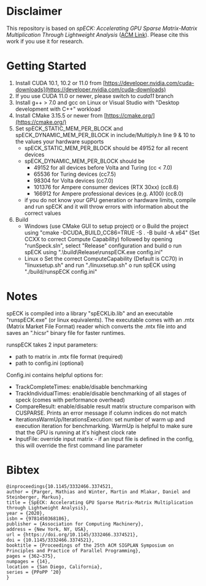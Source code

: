 # Disclaimer
This repository is based on *spECK: Accelerating GPU Sparse Matrix-Matrix Multiplication Through Lightweight Analysis* ([ACM Link](https://dl.acm.org/doi/10.1145/3332466.3374521)). Please cite this work if you use it for research.

# Getting Started
1. Install CUDA 10.1, 10.2 or 11.0 from [https://developer.nvidia.com/cuda-downloads](https://developer.nvidia.com/cuda-downloads)
2. If you use CUDA 11.0 or newer, please switch to _cuda11_ branch
3. Install g++ > 7.0 and gcc on Linux or Visual Studio with "Desktop development with C++" workload
4. Install CMake 3.15.5 or newer from [https://cmake.org/](https://cmake.org/)
5. Set spECK_STATIC_MEM_PER_BLOCK and spECK_DYNAMIC_MEM_PER_BLOCK in include/Multiply.h line 9 & 10 to the values your hardware supports
    - spECK_STATIC_MEM_PER_BLOCK should be 49152 for all recent devices
    - spECK_DYNAMIC_MEM_PER_BLOCK should be 
        - 49152 for all devices before Volta and Turing (cc < 7.0)
        - 65536 for Turing devices (cc7.5)
        - 98304 for Volta devices (cc7.0)
        - 101376 for Ampere consumer devices (RTX 30xx) (cc8.6)
        - 166912 for Ampere professional devices (e.g. A100) (cc8.0)
    - if you do not know your GPU generation or hardware limits, compile and run spECK and it will throw errors with information about the correct values
6. Build
    - Windows (use CMake GUI to setup project) or
        o Build the project using "cmake -DCUDA_BUILD_CC86=TRUE -S . -B build -A x64" (Set CCXX to correct Compute Capability) followed by opening "runSpeck.sln", select "Release" configuration and build
        o run spECK using ".\build\Release\runspECK.exe <path-to-csr-matrix> config.ini"
    - Linux
        o Set the correct ComputeCapability (Default is CC70) in "linuxsetup.sh" and run "./linuxsetup.sh"
        o run spECK using "./build/runspECK <path-to-csr-matrix> config.ini"

# Notes

spECK is compiled into a library "spECKLib.lib" and an executable "runspECK.exe" (or linux equivalents).
The executable comes with an .mtx (Matrix Market File Format) reader which converts the .mtx file into and saves an ".hicsr" binary file for faster runtimes.

runspECK takes 2 input parameters:
- path to matrix in .mtx file format (required)
- path to config.ini (optional)

Config.ini contains helpful options for:
- TrackCompleteTimes: enable/disable benchmarking
- TrackIndividualTimes: enable/disable benchmarking of all stages of speck (comes with performance overhead)
- CompareResult: enable/disable result matrix structure comparison with CUSPARSE. Prints an error message if column indices do not match
- IterationsWarmUp/IterationsExecution: set number of warm up and execution iteration for benchmarking. WarmUp is helpful to make sure that the GPU is running at it's highest clock rate
- InputFile: override input matrix - if an input file is defined in the config, this will override the first command line parameter


# Bibtex
```
@inproceedings{10.1145/3332466.3374521,
author = {Parger, Mathias and Winter, Martin and Mlakar, Daniel and Steinberger, Markus},
title = {SpECK: Accelerating GPU Sparse Matrix-Matrix Multiplication through Lightweight Analysis},
year = {2020},
isbn = {9781450368186},
publisher = {Association for Computing Machinery},
address = {New York, NY, USA},
url = {https://doi.org/10.1145/3332466.3374521},
doi = {10.1145/3332466.3374521},
booktitle = {Proceedings of the 25th ACM SIGPLAN Symposium on Principles and Practice of Parallel Programming},
pages = {362–375},
numpages = {14},
location = {San Diego, California},
series = {PPoPP ’20}
}
``` 
